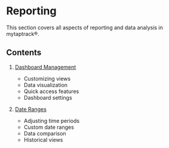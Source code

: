 # Reporting

This section covers all aspects of reporting and data analysis in mytaptrack®.

## Contents

1. [Dashboard Management](dashboard.md)
   - Customizing views
   - Data visualization
   - Quick access features
   - Dashboard settings

2. [Date Ranges](date-ranges.md)
   - Adjusting time periods
   - Custom date ranges
   - Data comparison
   - Historical views